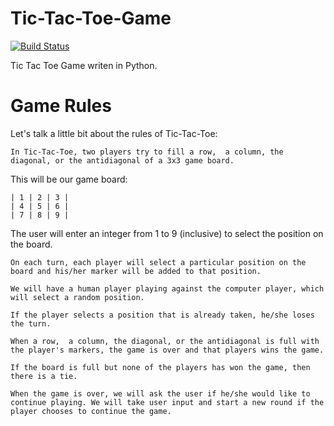 # Tic-Tac-Toe-Game
[![Build Status](https://app.travis-ci.com/flirtara/Tic-Tac-Toe-Game.svg?branch=main)](https://app.travis-ci.com/flirtara/Tic-Tac-Toe-Game)

Tic Tac Toe Game writen in Python.


# Game Rules

Let's talk a little bit about the rules of Tic-Tac-Toe:

    In Tic-Tac-Toe, two players try to fill a row,  a column, the diagonal, or the antidiagonal of a 3x3 game board.

This will be our game board:

    | 1 | 2 | 3 |
    | 4 | 5 | 6 |
    | 7 | 8 | 9 |

The user will enter an integer from 1 to 9 (inclusive) to select the position on the board.

    On each turn, each player will select a particular position on the board and his/her marker will be added to that position.

    We will have a human player playing against the computer player, which will select a random position.

    If the player selects a position that is already taken, he/she loses the turn.

    When a row,  a column, the diagonal, or the antidiagonal is full with the player's markers, the game is over and that players wins the game.

    If the board is full but none of the players has won the game, then there is a tie.

    When the game is over, we will ask the user if he/she would like to continue playing. We will take user input and start a new round if the player chooses to continue the game.
